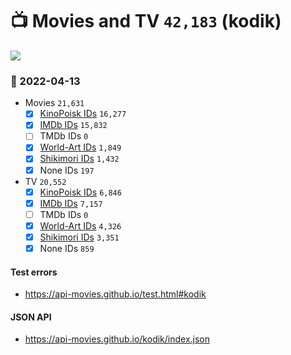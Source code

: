 # :tv: Movies and TV `42,183` (kodik)

<a href="https://API-Movies.github.io"><img src="https://API-Movies.github.io/banner.png?cache"></a>

### :date: 2022-04-13
- Movies `21,631`
  - [x] <a href="https://API-Movies.github.io/kodik/movie_kinopoisk_ids.json">KinoPoisk IDs</a> `16,277`
  - [x] <a href="https://API-Movies.github.io/kodik/movie_imdb_ids.json">IMDb IDs</a> `15,832`
  - [ ] TMDb IDs `0`
  - [x] <a href="https://API-Movies.github.io/kodik/movie_world_art_ids.json">World-Art IDs</a> `1,849`
  - [x] <a href="https://API-Movies.github.io/kodik/movie_shikimori_ids.json">Shikimori IDs</a> `1,432`
  - [x] None IDs `197`
- TV `20,552`
  - [x] <a href="https://API-Movies.github.io/kodik/tv_kinopoisk_ids.json">KinoPoisk IDs</a> `6,846`
  - [x] <a href="https://API-Movies.github.io/kodik/tv_imdb_ids.json">IMDb IDs</a> `7,157`
  - [ ] TMDb IDs `0`
  - [x] <a href="https://API-Movies.github.io/kodik/tv_world_art_ids.json">World-Art IDs</a> `4,326`
  - [x] <a href="https://API-Movies.github.io/kodik/tv_shikimori_ids.json">Shikimori IDs</a> `3,351`
  - [x] None IDs `859`
#### Test errors
- <a href='https://api-movies.github.io/test.html#kodik'>https://api-movies.github.io/test.html#kodik</a>
#### JSON API
- <a href='https://api-movies.github.io/kodik/index.json'>https://api-movies.github.io/kodik/index.json</a>
